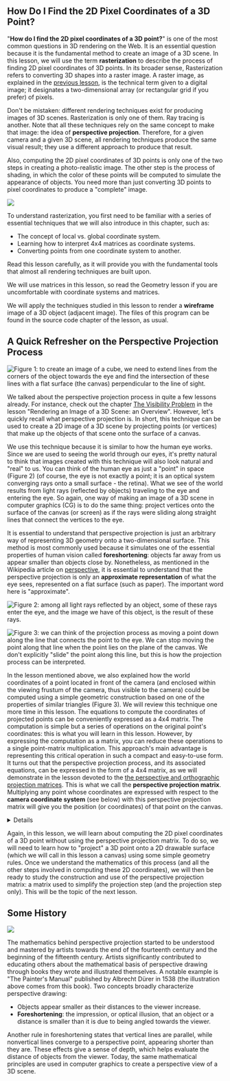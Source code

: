 ## How Do I Find the 2D Pixel Coordinates of a 3D Point?

"**How do I find the 2D pixel coordinates of a 3D point?**" is one of the most common questions in 3D rendering on the Web. It is an essential question because it is the fundamental method to create an image of a 3D scene. In this lesson, we will use the term **rasterization** to describe the process of finding 2D pixel coordinates of 3D points. In its broader sense, Rasterization refers to converting 3D shapes into a raster image. A raster image, as explained in the [previous lesson](/lessons/3d-basic-rendering/rendering-3d-scene-overview/), is the technical term given to a digital image; it designates a two-dimensional array (or rectangular grid if you prefer) of pixels.

Don't be mistaken: different rendering techniques exist for producing images of 3D scenes. Rasterization is only one of them. Ray tracing is another. Note that all these techniques rely on the same concept to make that image: the idea of **perspective projection**. Therefore, for a given camera and a given 3D scene, all rendering techniques produce the same visual result; they use a different approach to produce that result.

Also, computing the 2D pixel coordinates of 3D points is only one of the two steps in creating a photo-realistic image. The other step is the process of shading, in which the color of these points will be computed to simulate the appearance of objects. You need more than just converting 3D points to pixel coordinates to produce a "complete" image.

![](/images/perspective-matrix/xtree.png?)

To understand rasterization, you first need to be familiar with a series of essential techniques that we will also introduce in this chapter, such as:
- The concept of local vs. global coordinate system.
- Learning how to interpret 4x4 matrices as coordinate systems.
- Converting points from one coordinate system to another.

Read this lesson carefully, as it will provide you with the fundamental tools that almost all rendering techniques are built upon.

We will use matrices in this lesson, so read the Geometry lesson if you are uncomfortable with coordinate systems and matrices.

We will apply the techniques studied in this lesson to render a **wireframe** image of a 3D object (adjacent image). The files of this program can be found in the source code chapter of the lesson, as usual.

## A Quick Refresher on the Perspective Projection Process

![Figure 1: to create an image of a cube, we need to extend lines from the corners of the object towards the eye and find the intersection of these lines with a flat surface (the canvas) perpendicular to the line of sight.](/images/rendering-3d-scene-overview/perspective4.png?)

We talked about the perspective projection process in quite a few lessons already. For instance, check out the chapter [The Visibility Problem](/lessons/3d-basic-rendering/rendering-3d-scene-overview/visibility-problem) in the lesson "Rendering an Image of a 3D Scene: an Overview". However, let's quickly recall what perspective projection is. In short, this technique can be used to create a 2D image of a 3D scene by projecting points (or vertices) that make up the objects of that scene onto the surface of a canvas.

We use this technique because it is similar to how the human eye works. Since we are used to seeing the world through our eyes, it's pretty natural to think that images created with this technique will also look natural and "real" to us. You can think of the human eye as just a "point" in space (Figure 2) (of course, the eye is not exactly a point; it is an optical system converging rays onto a small surface - the retina). What we see of the world results from light rays (reflected by objects) traveling to the eye and entering the eye. So again, one way of making an image of a 3D scene in computer graphics (CG) is to do the same thing: project vertices onto the surface of the canvas (or screen) as if the rays were sliding along straight lines that connect the vertices to the eye.

It is essential to understand that perspective projection is just an arbitrary way of representing 3D geometry onto a two-dimensional surface. This method is most commonly used because it simulates one of the essential properties of human vision called **foreshortening**: objects far away from us appear smaller than objects close by. Nonetheless, as mentioned in the Wikipedia article on [perspective](https://en.wikipedia.org/wiki/Perspective_(graphical)), it is essential to understand that the perspective projection is only an **approximate representation** of what the eye sees, represented on a flat surface (such as paper). The important word here is "approximate".

![Figure 2: among all light rays reflected by an object, some of these rays enter the eye, and the image we have of this object, is the result of these rays.](/images/perspective-matrix/raystoeye.png?)

![Figure 3: we can think of the projection process as moving a point down along the line that connects the point to the eye. We can stop moving the point along that line when the point lies on the plane of the canvas. We don't explicitly "slide" the point along this line, but this is how the projection process can be interpreted.](/images/rendering-3d-scene-overview/projection3.png?)

In the lesson mentioned above, we also explained how the world coordinates of a point located in front of the camera (and enclosed within the viewing frustum of the camera, thus visible to the camera) could be computed using a simple geometric construction based on one of the properties of similar triangles (Figure 3). We will review this technique one more time in this lesson. The equations to compute the coordinates of projected points can be conveniently expressed as a 4x4 matrix. The computation is simple but a series of operations on the original point's coordinates: this is what you will learn in this lesson. However, by expressing the computation as a matrix, you can reduce these operations to a single point-matrix multiplication. This approach's main advantage is representing this critical operation in such a compact and easy-to-use form. It turns out that the perspective projection process, and its associated equations, can be expressed in the form of a 4x4 matrix, as we will demonstrate in the lesson devoted to the [the perspective and orthographic projection matrices](/lessons/3d-basic-rendering/perspective-and-orthographic-projection-matrix/). This is what we call the **perspective projection matrix**. Multiplying any point whose coordinates are expressed with respect to the **camera coordinate system** (see below) with this perspective projection matrix will give you the position (or coordinates) of that point on the canvas.

<details>
In CG, transformations are almost always linear. But it is essential to know that the perspective projection, which belongs to the more generic family of **projective transformation**, is a non-linear transformation. If you're looking for a visual explanation of which transformations are linear and which transformations are not, this [Youtube video](https://www.youtube.com/watch?v=kYB8IZa5AuE) does a good job.
</details>

Again, in this lesson, we will learn about computing the 2D pixel coordinates of a 3D point without using the perspective projection matrix. To do so, we will need to learn how to "project" a 3D point onto a 2D drawable surface (which we will call in this lesson a canvas) using some simple geometry rules. Once we understand the mathematics of this process (and all the other steps involved in computing these 2D coordinates), we will then be ready to study the construction and use of the perspective projection matrix: a matrix used to simplify the projection step (and the projection step only). This will be the topic of the next lesson.

## Some History

![](/images/perspective-matrix/duerer.png?)

The mathematics behind perspective projection started to be understood and mastered by artists towards the end of the fourteenth century and the beginning of the fifteenth century. Artists significantly contributed to educating others about the mathematical basis of perspective drawing through books they wrote and illustrated themselves. A notable example is "The Painter's Manual" published by Albrecht Dürer in 1538 (the illustration above comes from this book). Two concepts broadly characterize perspective drawing:

- Objects appear smaller as their distances to the viewer increase.
- **Foreshortening**: the impression, or optical illusion, that an object or a distance is smaller than it is due to being angled towards the viewer.

Another rule in foreshortening states that vertical lines are parallel, while nonvertical lines converge to a perspective point, appearing shorter than they are. These effects give a sense of depth, which helps evaluate the distance of objects from the viewer. Today, the same mathematical principles are used in computer graphics to create a perspective view of a 3D scene.
